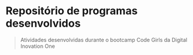 # Repositório de programas desenvolvidos

> Atividades desenvolvidas durante o bootcamp Code Girls da Digital Inovation One
